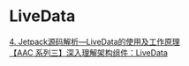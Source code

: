 # LiveData

[4. Jetpack源码解析—LiveData的使用及工作原理](https://juejin.im/post/5d247b036fb9a07eee5ef3df)</br>
[【AAC 系列三】深入理解架构组件：LiveData](https://juejin.im/post/5ce54c2be51d45106343179d)</br>
